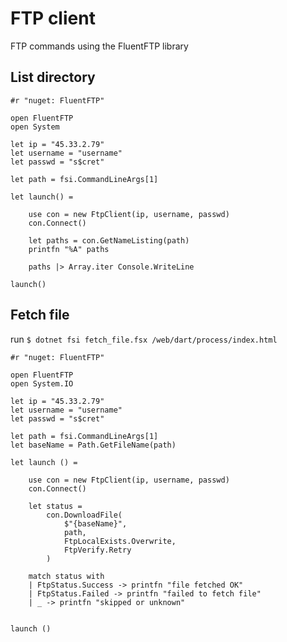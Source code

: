 # FTP client

FTP commands using the FluentFTP library  

## List directory

```F#
#r "nuget: FluentFTP"

open FluentFTP
open System

let ip = "45.33.2.79"
let username = "username"
let passwd = "s$cret"

let path = fsi.CommandLineArgs[1]

let launch() = 

    use con = new FtpClient(ip, username, passwd)
    con.Connect()

    let paths = con.GetNameListing(path)
    printfn "%A" paths

    paths |> Array.iter Console.WriteLine  

launch()
```

## Fetch file 

run `$ dotnet fsi fetch_file.fsx /web/dart/process/index.html`  

```F# 
#r "nuget: FluentFTP"

open FluentFTP
open System.IO

let ip = "45.33.2.79"
let username = "username"
let passwd = "s$cret"

let path = fsi.CommandLineArgs[1]
let baseName = Path.GetFileName(path)

let launch () =

    use con = new FtpClient(ip, username, passwd)
    con.Connect()

    let status =
        con.DownloadFile(
            $"{baseName}",
            path,
            FtpLocalExists.Overwrite,
            FtpVerify.Retry
        )
    
    match status with
    | FtpStatus.Success -> printfn "file fetched OK"
    | FtpStatus.Failed -> printfn "failed to fetch file"
    | _ -> printfn "skipped or unknown"


launch ()
```
